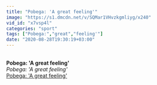 ```yaml
---
title: "Pobega: 'A great feeling'"
image: "https://s1.dmcdn.net/v/SQMar1VHvzkgmliyg/x240"
vid_id: "x7vsp4l"
categories: "sport"
tags: ["Pobega:","great","feeling'"]
date: "2020-08-28T19:30:19+03:00"
---
```

<br><b>Pobega: 'A great feeling'</b><br> <i>Pobega: 'A great feeling'</i><br> <u>Pobega: 'A great feeling'</u>

